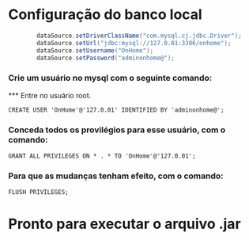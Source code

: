 # Configuração do banco local

```java
        dataSource.setDriverClassName("com.mysql.cj.jdbc.Driver");
        dataSource.setUrl("jdbc:mysql://127.0.01:3306/onhome");
        dataSource.setUsername("OnHome");
        dataSource.setPassword("adminonhome@");
```

### Crie um usuário no mysql com o seguinte comando: 
*** Entre no usuário root.
```mysql
CREATE USER 'OnHome'@'127.0.01' IDENTIFIED BY 'adminonhome@';
```

### Conceda todos os provilégios para esse usuário, com o comando:

```mysql
GRANT ALL PRIVILEGES ON * . * TO 'OnHome'@'127.0.01';
```

### Para que as mudanças tenham efeito, com o comando:

```mysql
FLUSH PRIVILEGES;
```

# Pronto para executar o arquivo .jar
